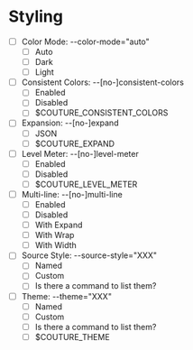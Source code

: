 # Styling

* [ ] Color Mode: --color-mode="auto"
	* [ ] Auto
	* [ ] Dark
	* [ ] Light
* [ ] Consistent Colors: --[no-]consistent-colors
	* [ ] Enabled
	* [ ] Disabled
	* [ ] $COUTURE_CONSISTENT_COLORS
* [ ] Expansion: --[no-]expand
	* [ ] JSON
	* [ ] $COUTURE_EXPAND
* [ ] Level Meter: --[no-]level-meter
	* [ ] Enabled
	* [ ] Disabled
	* [ ] $COUTURE_LEVEL_METER
* [ ] Multi-line: --[no-]multi-line
	* [ ] Enabled
	* [ ] Disabled
	* [ ] With Expand
	* [ ] With Wrap
	* [ ] With Width
* [ ] Source Style: --source-style="XXX"
	* [ ] Named
	* [ ] Custom
	* [ ] Is there a command to list them?
* [ ] Theme: --theme="XXX"
	* [ ] Named
	* [ ] Custom
	* [ ] Is there a command to list them?
	* [ ] $COUTURE_THEME

